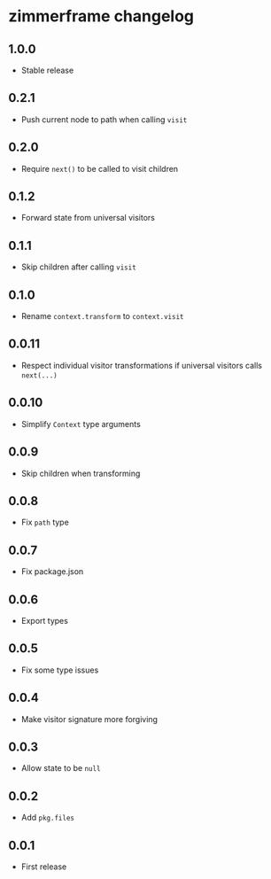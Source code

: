 # zimmerframe changelog

## 1.0.0

- Stable release

## 0.2.1

- Push current node to path when calling `visit`

## 0.2.0

- Require `next()` to be called to visit children

## 0.1.2

- Forward state from universal visitors

## 0.1.1

- Skip children after calling `visit`

## 0.1.0

- Rename `context.transform` to `context.visit`

## 0.0.11

- Respect individual visitor transformations if universal visitors calls `next(...)`

## 0.0.10

- Simplify `Context` type arguments

## 0.0.9

- Skip children when transforming

## 0.0.8

- Fix `path` type

## 0.0.7

- Fix package.json

## 0.0.6

- Export types

## 0.0.5

- Fix some type issues

## 0.0.4

- Make visitor signature more forgiving

## 0.0.3

- Allow state to be `null`

## 0.0.2

- Add `pkg.files`

## 0.0.1

- First release
